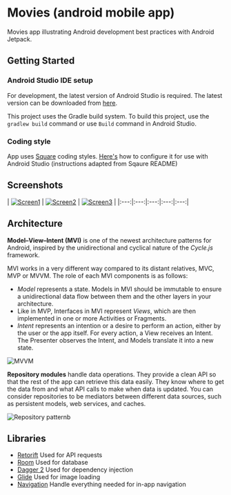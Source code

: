Movies (android mobile app)
=================

Movies app illustrating Android development best practices with Android Jetpack.

Getting Started
---------------

### Android Studio IDE setup
For development, the latest version of Android Studio is required.
The latest version can be downloaded from [here](https://developer.android.com/studio/).

This project uses the Gradle build system.
To build this project, use the `gradlew build` command or use `Build` command in Android Studio.

### Coding style
App uses [Square](https://github.com/square/java-code-styles) coding styles.
[Here's](https://github.com/square/java-code-styles/blob/main/README.md) how to configure it for use with Android Studio
(instructions adapted from Sqaure README)

Screenshots
-----------
| [![Screen1](https://raw.githubusercontent.com/harunagic/movies/master/screenshots/ss1.png)]() | [![Screen2](https://raw.githubusercontent.com/harunagic/movies/master/screenshots/ss2.png)]() | [![Screen3](https://raw.githubusercontent.com/harunagic/movies/master/screenshots/ss3.png)]() |
|:---:|:---:|:---:|:---:|:---:|

Architecture
--------------
**Model–View–Intent (MVI)** is one of the newest architecture patterns for Android, inspired by the unidirectional and cyclical nature of the  _Cycle.js_  framework.

MVI works in a very different way compared to its distant relatives, MVC, MVP or MVVM. The role of each MVI components is as follows:

-   _Model_  represents a state. Models in MVI should be immutable to ensure a unidirectional data flow between them and the other layers in your architecture.
-   Like in MVP, Interfaces in MVI represent  _Views_, which are then implemented in one or more Activities or Fragments.
-   _Intent_  represents an intention or a desire to perform an action, either by the user or the app itself. For every action, a View receives an Intent. The Presenter observes the Intent, and Models translate it into a new state.

![MVVM](https://miro.medium.com/max/1898/1*Qptt82Zl3l0fGvhwUM-4cQ.png "Model–View–Intent")

**Repository modules** handle data operations. They provide a clean API so that the rest of the app can retrieve this data easily. They know where to get the data from and what API calls to make when data is updated. You can consider repositories to be mediators between different data sources, such as persistent models, web services, and caches.

![Repository patternb](https://raw.githubusercontent.com/harunagic/movies/master/screenshots/diagram.png "Repository pattern")

Libraries
--------------
* [Retorift](https://github.com/square/retrofit) Used for API requests
* [Room](https://developer.android.com/topic/libraries/architecture/room) Used for database
* [Dagger 2](https://github.com/google/dagger) Used for dependency injection
* [Glide](https://github.com/bumptech/glide) Used for image loading
* [Navigation](https://developer.android.com/guide/navigation/navigation-getting-started) Handle everything needed for in-app navigation